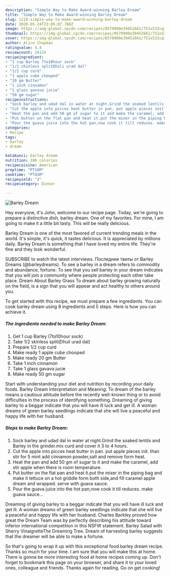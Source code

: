 ```yaml
---
description: "Simple Way to Make Award-winning Barley Dream"
title: "Simple Way to Make Award-winning Barley Dream"
slug: 1218-simple-way-to-make-award-winning-barley-dream
date: 2020-05-24T23:05:07.788Z
image: https://img-global.cpcdn.com/recipes/0570900e39452661/751x532cq70/barley-dream-recipe-main-photo.jpg
thumbnail: https://img-global.cpcdn.com/recipes/0570900e39452661/751x532cq70/barley-dream-recipe-main-photo.jpg
cover: https://img-global.cpcdn.com/recipes/0570900e39452661/751x532cq70/barley-dream-recipe-main-photo.jpg
author: Alice Chapman
ratingvalue: 4.4
reviewcount: 26124
recipeingredient:
- "1 cup Barley 7to10hour sock"
- "1/2 skinless splitDhuli urad dal"
- "1/2 cup curd"
- "1 apple cube chooped"
- "20 gm Butter"
- "1 inch cinnamon"
- "1 glass gavava jucie"
- "50 gm sugar"
recipeinstructions:
- "Sock barley and udad dal in water at night.Grind the soaked lentils and Barley in the grinder.mix curd and cover it 3 to 4 hours."
- "Cut the apple into picces heat butter in pan. put apple pieces init. than stir for 5 mint add cinnamon powder,salt and remove form heat."
- "Heat the pan and add 50 gm of sugar to it and make the caramel, add stir apple when there is room temperature."
- "Put butter on the flat pan and heat it.put the mixer in the piping bag and make it lettuce on a hot griddle form both side,and fill caramel apple dream and wrapped. serve with guava sauce."
- "Pour the guava juice into the hot pan,now cook it till reduces. make guava sauce..."
categories:
- Recipe
tags:
- barley
- dream

katakunci: barley dream 
nutrition: 106 calories
recipecuisine: American
preptime: "PT16M"
cooktime: "PT45M"
recipeyield: "2"
recipecategory: Dinner

---
```



![Barley Dream](https://img-global.cpcdn.com/recipes/0570900e39452661/751x532cq70/barley-dream-recipe-main-photo.jpg)

Hey everyone, it's John, welcome to our recipe page. Today, we're going to prepare a distinctive dish, barley dream. One of my favorites. For mine, I am going to make it a little bit tasty. This will be really delicious.

Barley Dream is one of the most favored of current trending meals in the world. It's simple, it's quick, it tastes delicious. It is appreciated by millions daily. Barley Dream is something that I have loved my entire life. They're fine and they look wonderful.

SUBSCRIBE to watch the latest interviews. Последние твиты от Barley Dreams (@barleydreams). To see a barley in a dream refers to commodity and abundance, fortune. To see that you sell barley in your dream indicates that you will join a community where people protecting each other take place. Dream About Barley Grass To dream about barley growing naturally on the field, is a sign that you will appear and act healthy to others around you.


To get started with this recipe, we must prepare a few ingredients. You can cook barley dream using 8 ingredients and 5 steps. Here is how you can achieve it.

<!--inarticleads1-->

##### The ingredients needed to make Barley Dream:

1. Get 1 cup Barley (7to10hour sock)
1. Take 1/2 skinless split(Dhuli urad dal)
1. Prepare 1/2 cup curd
1. Make ready 1 apple cube chooped
1. Make ready 20 gm Butter
1. Take 1 inch cinnamon
1. Take 1 glass gavava jucie
1. Make ready 50 gm sugar


Start with understanding your diet and nutrition by recording your daily foods. Barley Dream Interpretation and Meaning: To dream of the barley means a cautious attitude before the recently well-known thing or to avoid difficulties in the process of identifying something. Dreaming of giving barley to a beggar indicate that you will have ill luck and get ill. A woman dreams of green barley seedlings indicate that she will live a peaceful and happy life with her husband. 

<!--inarticleads2-->

##### Steps to make Barley Dream:

1. Sock barley and udad dal in water at night.Grind the soaked lentils and Barley in the grinder.mix curd and cover it 3 to 4 hours.
1. Cut the apple into picces heat butter in pan. put apple pieces init. than stir for 5 mint add cinnamon powder,salt and remove form heat.
1. Heat the pan and add 50 gm of sugar to it and make the caramel, add stir apple when there is room temperature.
1. Put butter on the flat pan and heat it.put the mixer in the piping bag and make it lettuce on a hot griddle form both side,and fill caramel apple dream and wrapped. serve with guava sauce.
1. Pour the guava juice into the hot pan,now cook it till reduces. make guava sauce...


Dreaming of giving barley to a beggar indicate that you will have ill luck and get ill. A woman dreams of green barley seedlings indicate that she will live a peaceful and happy life with her husband. Charles Barkley proved how great the Dream Team was by perfectly describing his attitude toward inferior international competition in this NSFW statement. Barley Salad with Sherry VinaigretteThe Dreaming Tree. Dream of harvesting barley suggests that the dreamer will be able to make a fortune. 

So that's going to wrap it up with this exceptional food barley dream recipe. Thanks so much for your time. I am sure that you will make this at home. There is gonna be more interesting food at home recipes coming up. Don't forget to bookmark this page on your browser, and share it to your loved ones, colleague and friends. Thanks again for reading. Go on get cooking!
